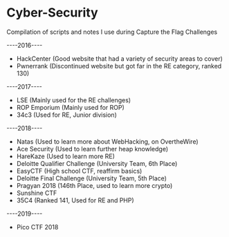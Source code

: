 # Cyber-Security
Compilation of scripts and notes I use during Capture the Flag Challenges

----2016----
- HackCenter (Good website that had a variety of security areas to cover) 
- Pwnerrank	(Discontinued website but got far in the RE category, ranked 130) 

----2017----
- LSE (Mainly used for the RE challenges) 
- ROP Emporium (Mainly used for ROP) 
- 34c3 (Used for RE, Junior division) 

----2018----
- Natas (Used to learn more about WebHacking, on OvertheWire) 
- Ace Security (Used to learn further heap knowledge)
- HareKaze (Used to learn more RE) 
- Deloitte Qualifier Challenge (University Team, 6th Place) 
- EasyCTF (High school CTF, reaffirm basics) 
- Deloitte Final Challenge (University Team, 5th Place) 
- Pragyan 2018 (146th Place, used to learn more crypto) 
- Sunshine CTF
- 35C4 (Ranked 141, Used for RE and PHP)

----2019----
- Pico CTF 2018 



